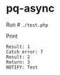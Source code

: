 # pq-async

Run # `./test.php`

Print
```
Result: 1
Catch error: 7
Result: 2
Return: 3
NOTIFY: Test
```
